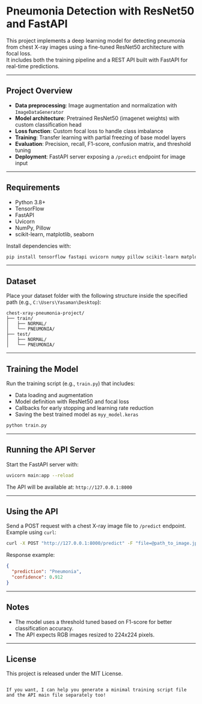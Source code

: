 
# Pneumonia Detection with ResNet50 and FastAPI

This project implements a deep learning model for detecting pneumonia from chest X-ray images using a fine-tuned ResNet50 architecture with focal loss.  
It includes both the training pipeline and a REST API built with FastAPI for real-time predictions.

---

## Project Overview

- **Data preprocessing**: Image augmentation and normalization with `ImageDataGenerator`  
- **Model architecture**: Pretrained ResNet50 (imagenet weights) with custom classification head  
- **Loss function**: Custom focal loss to handle class imbalance  
- **Training**: Transfer learning with partial freezing of base model layers  
- **Evaluation**: Precision, recall, F1-score, confusion matrix, and threshold tuning  
- **Deployment**: FastAPI server exposing a `/predict` endpoint for image input

---

## Requirements

- Python 3.8+  
- TensorFlow  
- FastAPI  
- Uvicorn  
- NumPy, Pillow  
- scikit-learn, matplotlib, seaborn  

Install dependencies with:

```bash
pip install tensorflow fastapi uvicorn numpy pillow scikit-learn matplotlib seaborn
```

---

## Dataset

Place your dataset folder with the following structure inside the specified path (e.g., `C:\Users\Yasaman\Desktop`):

```
chest-xray-pneumonia-project/
├── train/
│   ├── NORMAL/
│   └── PNEUMONIA/
├── test/
│   ├── NORMAL/
│   └── PNEUMONIA/
```

---

## Training the Model

Run the training script (e.g., `train.py`) that includes:

* Data loading and augmentation
* Model definition with ResNet50 and focal loss
* Callbacks for early stopping and learning rate reduction
* Saving the best trained model as `myy_model.keras`

```bash
python train.py
```

---

## Running the API Server

Start the FastAPI server with:

```bash
uvicorn main:app --reload
```

The API will be available at: `http://127.0.0.1:8000`

---

## Using the API

Send a POST request with a chest X-ray image file to `/predict` endpoint.
Example using `curl`:

```bash
curl -X POST "http://127.0.0.1:8000/predict" -F "file=@path_to_image.jpg"
```

Response example:

```json
{
  "prediction": "Pneumonia",
  "confidence": 0.912
}
```

---

## Notes

* The model uses a threshold tuned based on F1-score for better classification accuracy.
* The API expects RGB images resized to 224x224 pixels.

---

## License

This project is released under the MIT License.

```

If you want, I can help you generate a minimal training script file and the API main file separately too!
```

